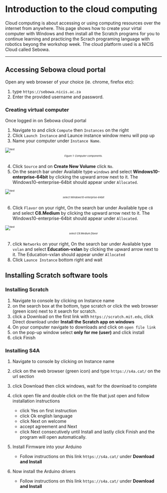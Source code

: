 # Introduction to the cloud computing

Cloud computing is about accessing or using computing resources over the internet from anywhere. This page shows how to create your virtal computer with Windows and then install all the Scratch programs for you to continue learning and practicing the Scrach programing language with robotics beyong the workshop week. The cloud platform used is a NICIS Cloud called Sebowa.  

---

## Accessing Sebowa cloud portal

Open any web browser of your choice (ie. chrome, firefox etc):
1. type `https://sebowa.nicis.ac.za` 
2. Enter the provided username and password.


### Creating virtual computer 

Once logged in on Sebowa cloud portal
1. Navigate to and click `Compute` then `Instances` on the right 
2. Click `Launch Instance` and Launce instance window menu will pop up
3. Name your computer under `Instance Name`. 

<span id="fig1" class="img_container center" style="font-size:8px;margin-bottom:20px; display: block;">
    <img alt="test" src="./resources/" style="display:block; margin-left: auto; margin-right: auto;" title="caption" />
    <span class="img_caption" style="display: block; text-align: center;margin-top:5px;"><i>Figure 1: Computer components.</i></span>
</span>

4. Click `Source` and on **Create New Volume** click `No`.
5. On the search bar under Available type `windows` and select **Windows10-enterprise-64bit**  by clicking the upward arrow next to it. The Windows10-enterprise-64bit should appear under `Allocated`.

<span id="fig1" class="img_container center" style="font-size:8px;margin-bottom:20px; display: block;">
    <img alt="test" src="./resources/windowsimage.png" style="display:block; margin-left: auto; margin-right: auto;" title="caption" />
    <span class="img_caption" style="display: block; text-align: center;margin-top:5px;"><i> select Windows10-enterprise-64bit  </i></span>
</span>

6. Click `Flavor` on your right, On the search bar under Available type `c8` and select **C8.Medium**  by clicking the upward arrow next to it. The Windows10-enterprise-64bit should appear under `Allocated`. 

<span id="fig1" class="img_container center" style="font-size:8px;margin-bottom:20px; display: block;">
    <img alt="test" src="./resources/flavor.png" style="display:block; margin-left: auto; margin-right: auto;" title="caption" />
    <span class="img_caption" style="display: block; text-align: center;margin-top:5px;"><i> select C8.Medium flavor  </i></span>
</span>

7. click `Networks` on your right, On the search bar under Available type `vxlan` and select **Education-vxlan**  by clicking the upward arrow next to it. The Education-vxlan should appear under `Allocated`
8. Click `Launce Instance` bottom right and wait 


## Installing Scratch software tools

### Installing Scratch 
1. Navigate to console by clicking on Instance name 
2. on the search box at the bottom, type scratch or click the web  browser (green icon) next to it search for scratch. 
3. click a Download on the first link with `https://scratch.mit.edu`, click Direct download under **Install the Scratch app on windows**   
4. On your computer navigate to downloads and click on `open file link`
5. on the pop-up window select **only for me (user)** and click install
6. click Finish


### Installing S4A 

1. Navigate to console by clicking on Instance name 
2. click on the web  browser (green icon) and type `https://s4a.cat/` on the url section 
3. click Download then click windows, wait for the download to complete
4. click open file and double click on the file that just open and follow installation instructions 
    - click Yes on first instruction
    - click Ok english language 
    - click Next on welcome 
    - accept agreement and Next 
    - click Next consecutively until  Install and lastly click Finish and the program will open automatically.

6. Install Firmware into your Arduino 
    - Follow instructions on this link `https://s4a.cat/` under **Download and Install** 

7. Now install the Arduino drivers
    - Follow instructions on this link `https://s4a.cat/` under **Download and Install**